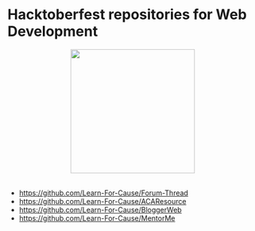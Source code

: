 # Hacktoberfest repositories for Web Development

<div align="center">
  <img src="https://www.theblogy.com/wp-content/uploads/2020/06/web-devwlop.png" height="250px">
</div>
<br>

- https://github.com/Learn-For-Cause/Forum-Thread
- https://github.com/Learn-For-Cause/ACAResource
- https://github.com/Learn-For-Cause/BloggerWeb
- https://github.com/Learn-For-Cause/MentorMe

